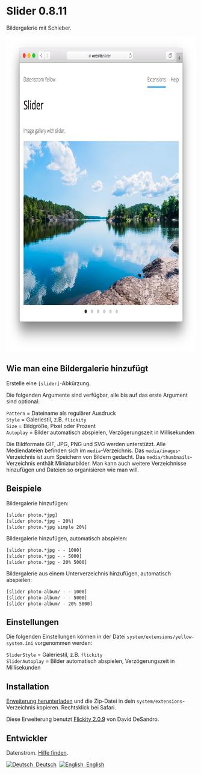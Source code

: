 Slider 0.8.11
=============
Bildergalerie mit Schieber.

<p align="center"><img src="slider-screenshot.png?raw=true" width="795" height="836" alt="Bildschirmfoto"></p>

## Wie man eine Bildergalerie hinzufügt

Erstelle eine `[slider]`-Abkürzung.

Die folgenden Argumente sind verfügbar, alle bis auf das erste Argument sind optional:
  
`Pattern` = Dateiname als regulärer Ausdruck  
`Style` = Galeriestil, z.B. `flickity`  
`Size` = Bildgröße, Pixel oder Prozent    
`Autoplay` = Bilder automatisch abspielen, Verzögerungszeit in Millisekunden  

Die Bildformate GIF, JPG, PNG und SVG werden unterstützt. Alle Mediendateien befinden sich im `media`-Verzeichnis. Das `media/images`-Verzeichnis ist zum Speichern von Bildern gedacht. Das `media/thumbnails`-Verzeichnis enthält Miniaturbilder. Man kann auch weitere Verzeichnisse hinzufügen und Dateien so organisieren wie man will.

## Beispiele

Bildergalerie hinzufügen:

    [slider photo.*jpg]
    [slider photo.*jpg - 20%]
    [slider photo.*jpg simple 20%]

Bildergalerie hinzufügen, automatisch abspielen:

    [slider photo.*jpg - - 1000]
    [slider photo.*jpg - - 5000]
    [slider photo.*jpg - 20% 5000]

Bildergalerie aus einem Unterverzeichnis hinzufügen, automatisch abspielen:

    [slider photo-album/ - - 1000]
    [slider photo-album/ - - 5000]
    [slider photo-album/ - 20% 5000]

## Einstellungen

Die folgenden Einstellungen können in der Datei `system/extensions/yellow-system.ini` vorgenommen werden:

`SliderStyle` = Galeriestil, z.B. `flickity`  
`SliderAutoplay` = Bilder automatisch abspielen, Verzögerungszeit in Millisekunden  

## Installation

[Erweiterung herunterladen](https://github.com/datenstrom/yellow-extensions/raw/master/zip/slider.zip) und die Zip-Datei in dein `system/extensions`-Verzeichnis kopieren. Rechtsklick bei Safari.

Diese Erweiterung benutzt [Flickity 2.0.9](https://github.com/metafizzy/flickity) von David DeSandro.

## Entwickler

Datenstrom. [Hilfe finden](https://datenstrom.se/de/yellow/help/).

<p>
<a href="README-de.md"><img src="https://raw.githubusercontent.com/datenstrom/yellow-extensions/master/source/help/language-de.png" width="15" height="15" alt="Deutsch">&nbsp; Deutsch</a>&nbsp;
<a href="README.md"><img src="https://raw.githubusercontent.com/datenstrom/yellow-extensions/master/source/help/language-en.png" width="15" height="15" alt="English">&nbsp; English</a>&nbsp;
</p>